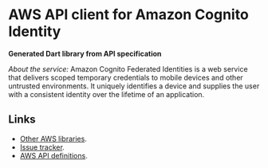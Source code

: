 # AWS API client for Amazon Cognito Identity

**Generated Dart library from API specification**

*About the service:*
Amazon Cognito Federated Identities is a web service that delivers scoped
temporary credentials to mobile devices and other untrusted environments. It
uniquely identifies a device and supplies the user with a consistent
identity over the lifetime of an application.

## Links

- [Other AWS libraries](https://github.com/agilord/aws_client/tree/master/generated).
- [Issue tracker](https://github.com/agilord/aws_client/issues).
- [AWS API definitions](https://github.com/aws/aws-sdk-js/tree/master/apis).

